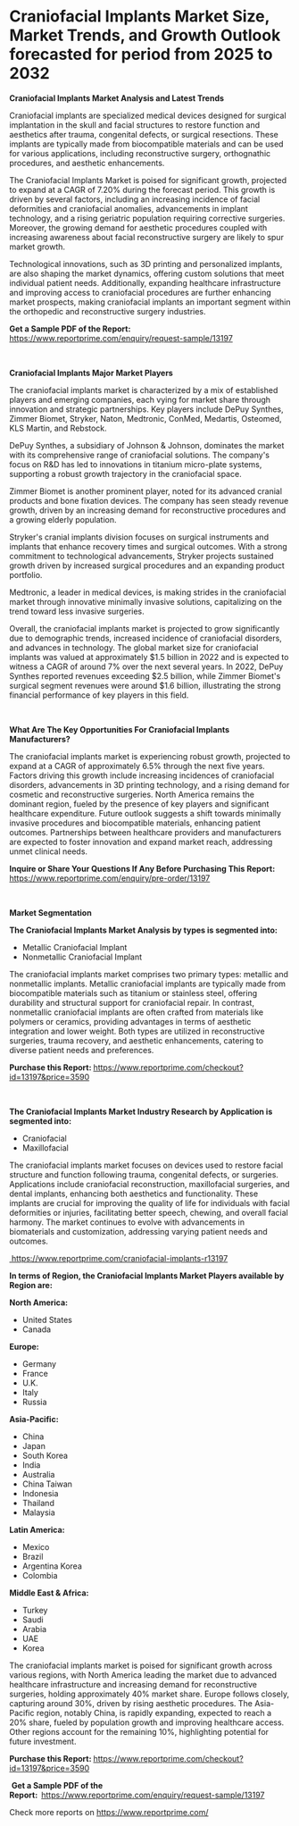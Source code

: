 <p><h1>Craniofacial Implants Market Size, Market Trends, and Growth Outlook forecasted for period from 2025 to 2032</h1></p><p><strong>Craniofacial Implants Market Analysis and Latest Trends</strong></p>
<p><p>Craniofacial implants are specialized medical devices designed for surgical implantation in the skull and facial structures to restore function and aesthetics after trauma, congenital defects, or surgical resections. These implants are typically made from biocompatible materials and can be used for various applications, including reconstructive surgery, orthognathic procedures, and aesthetic enhancements.</p><p>The Craniofacial Implants Market is poised for significant growth, projected to expand at a CAGR of 7.20% during the forecast period. This growth is driven by several factors, including an increasing incidence of facial deformities and craniofacial anomalies, advancements in implant technology, and a rising geriatric population requiring corrective surgeries. Moreover, the growing demand for aesthetic procedures coupled with increasing awareness about facial reconstructive surgery are likely to spur market growth. </p><p>Technological innovations, such as 3D printing and personalized implants, are also shaping the market dynamics, offering custom solutions that meet individual patient needs. Additionally, expanding healthcare infrastructure and improving access to craniofacial procedures are further enhancing market prospects, making craniofacial implants an important segment within the orthopedic and reconstructive surgery industries.</p></p>
<p><strong>Get a Sample PDF of the Report:&nbsp;</strong> <a href="https://www.reportprime.com/enquiry/request-sample/13197?utm_campaign=1743&utm_medium=2&utm_source=Github&utm_content=ia&utm_term=19032025&utm_id=craniofacial-implants">https://www.reportprime.com/enquiry/request-sample/13197</a></p>
<p>&nbsp;</p>
<p><strong>Craniofacial Implants Major Market Players</strong></p>
<p><p>The craniofacial implants market is characterized by a mix of established players and emerging companies, each vying for market share through innovation and strategic partnerships. Key players include DePuy Synthes, Zimmer Biomet, Stryker, Naton, Medtronic, ConMed, Medartis, Osteomed, KLS Martin, and Rebstock.</p><p>DePuy Synthes, a subsidiary of Johnson & Johnson, dominates the market with its comprehensive range of craniofacial solutions. The company's focus on R&D has led to innovations in titanium micro-plate systems, supporting a robust growth trajectory in the craniofacial space.</p><p>Zimmer Biomet is another prominent player, noted for its advanced cranial products and bone fixation devices. The company has seen steady revenue growth, driven by an increasing demand for reconstructive procedures and a growing elderly population.</p><p>Stryker's cranial implants division focuses on surgical instruments and implants that enhance recovery times and surgical outcomes. With a strong commitment to technological advancements, Stryker projects sustained growth driven by increased surgical procedures and an expanding product portfolio.</p><p>Medtronic, a leader in medical devices, is making strides in the craniofacial market through innovative minimally invasive solutions, capitalizing on the trend toward less invasive surgeries.</p><p>Overall, the craniofacial implants market is projected to grow significantly due to demographic trends, increased incidence of craniofacial disorders, and advances in technology. The global market size for craniofacial implants was valued at approximately $1.5 billion in 2022 and is expected to witness a CAGR of around 7% over the next several years. In 2022, DePuy Synthes reported revenues exceeding $2.5 billion, while Zimmer Biomet's surgical segment revenues were around $1.6 billion, illustrating the strong financial performance of key players in this field.</p></p>
<p>&nbsp;</p>
<p><strong>What Are The Key Opportunities For Craniofacial Implants Manufacturers?</strong></p>
<p><p>The craniofacial implants market is experiencing robust growth, projected to expand at a CAGR of approximately 6.5% through the next five years. Factors driving this growth include increasing incidences of craniofacial disorders, advancements in 3D printing technology, and a rising demand for cosmetic and reconstructive surgeries. North America remains the dominant region, fueled by the presence of key players and significant healthcare expenditure. Future outlook suggests a shift towards minimally invasive procedures and biocompatible materials, enhancing patient outcomes. Partnerships between healthcare providers and manufacturers are expected to foster innovation and expand market reach, addressing unmet clinical needs.</p></p>
<p><strong>Inquire or Share Your Questions If Any Before Purchasing This Report:</strong> <a href="https://www.reportprime.com/enquiry/pre-order/13197?utm_campaign=1743&utm_medium=2&utm_source=Github&utm_content=ia&utm_term=19032025&utm_id=craniofacial-implants">https://www.reportprime.com/enquiry/pre-order/13197</a></p>
<p>&nbsp;</p>
<p><strong>Market Segmentation</strong></p>
<p><strong>The Craniofacial Implants Market Analysis by types is segmented into:</strong></p>
<p><ul><li>Metallic Craniofacial Implant</li><li>Nonmetallic Craniofacial Implant</li></ul></p>
<p><p>The craniofacial implants market comprises two primary types: metallic and nonmetallic implants. Metallic craniofacial implants are typically made from biocompatible materials such as titanium or stainless steel, offering durability and structural support for craniofacial repair. In contrast, nonmetallic craniofacial implants are often crafted from materials like polymers or ceramics, providing advantages in terms of aesthetic integration and lower weight. Both types are utilized in reconstructive surgeries, trauma recovery, and aesthetic enhancements, catering to diverse patient needs and preferences.</p></p>
<p><strong>Purchase this Report:&nbsp;</strong><a href="https://www.reportprime.com/checkout?id=13197&price=3590&utm_campaign=1743&utm_medium=2&utm_source=Github&utm_content=ia&utm_term=19032025&utm_id=craniofacial-implants">https://www.reportprime.com/checkout?id=13197&price=3590</a></p>
<p>&nbsp;</p>
<p><strong>The Craniofacial Implants Market Industry Research by Application is segmented into:</strong></p>
<p><ul><li>Craniofacial</li><li>Maxillofacial</li></ul></p>
<p><p>The craniofacial implants market focuses on devices used to restore facial structure and function following trauma, congenital defects, or surgeries. Applications include craniofacial reconstruction, maxillofacial surgeries, and dental implants, enhancing both aesthetics and functionality. These implants are crucial for improving the quality of life for individuals with facial deformities or injuries, facilitating better speech, chewing, and overall facial harmony. The market continues to evolve with advancements in biomaterials and customization, addressing varying patient needs and outcomes.</p></p>
<p><a href="https://www.reportprime.com/craniofacial-implants-r13197?utm_campaign=1743&utm_medium=2&utm_source=Github&utm_content=ia&utm_term=19032025&utm_id=craniofacial-implants">&nbsp;https://www.reportprime.com/craniofacial-implants-r13197</a></p>
<p><strong>In terms of Region, the Craniofacial Implants Market Players available by Region are:</strong></p>
<p>
    <p> <strong> North America: </strong>
        <ul>
            <li>United States</li>
            <li>Canada</li>
        </ul>
        </p> 
    <p> <strong> Europe: </strong>
        <ul>
            <li>Germany</li>
            <li>France</li>
            <li>U.K.</li>
            <li>Italy</li>
            <li>Russia</li>
        </ul>
        </p> 
    <p> <strong> Asia-Pacific: </strong>
        <ul>
            <li>China</li>
            <li>Japan</li>
            <li>South Korea</li>
            <li>India</li>
            <li>Australia</li>
            <li>China Taiwan</li>
            <li>Indonesia</li>
            <li>Thailand</li>
            <li>Malaysia</li>
        </ul>
        </p> 
    <p> <strong> Latin America: </strong>
        <ul>
            <li>Mexico</li>
            <li>Brazil</li>
            <li>Argentina Korea</li>
            <li>Colombia</li>
        </ul>
        </p> 
    <p> <strong> Middle East & Africa: </strong>
        <ul>
            <li>Turkey</li>
            <li>Saudi</li>
            <li>Arabia</li>
            <li>UAE</li>
            <li>Korea</li>
        </ul>
    </p>
    </p>
<p><p>The craniofacial implants market is poised for significant growth across various regions, with North America leading the market due to advanced healthcare infrastructure and increasing demand for reconstructive surgeries, holding approximately 40% market share. Europe follows closely, capturing around 30%, driven by rising aesthetic procedures. The Asia-Pacific region, notably China, is rapidly expanding, expected to reach a 20% share, fueled by population growth and improving healthcare access. Other regions account for the remaining 10%, highlighting potential for future investment.</p></p>
<p><strong>Purchase this Report: </strong><a href="https://www.reportprime.com/checkout?id=13197&price=3590&utm_campaign=1743&utm_medium=2&utm_source=Github&utm_content=ia&utm_term=19032025&utm_id=craniofacial-implants">https://www.reportprime.com/checkout?id=13197&price=3590</a></p>
<p>&nbsp;<strong>Get a Sample PDF of the Report:&nbsp;&nbsp;</strong><a href="https://www.reportprime.com/enquiry/request-sample/13197?utm_campaign=1743&utm_medium=2&utm_source=Github&utm_content=ia&utm_term=19032025&utm_id=craniofacial-implants">https://www.reportprime.com/enquiry/request-sample/13197</a></p>
<p><strong></strong></p>
<p>Check more reports on <a href="https://www.reportprime.com/?utm_campaign=1743&utm_medium=2&utm_source=Github&utm_content=ia&utm_term=19032025&utm_id=craniofacial-implants">https://www.reportprime.com/</a></p>